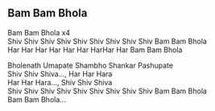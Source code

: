 ## Bam Bam Bhola


Bam Bam Bhola x4  
Shiv Shiv Shiv Shiv Shiv Shiv Shiv Shiv Shiv Bam Bam Bhola  
Har Har Har Har Har Har HarHar Har Bam Bam Bhola

Bholenath Umapate Shambho Shankar Pashupate  
Shiv Shiv Shiva..., Har Har Hara  
Har Har Hara..., Shiv Shiv Shiva  
Shiv Shiv Shiv Shiv Shiv Shiv Shiv Shiv Shiv Bam Bam Bhola  
Bam Bam Bhola...


